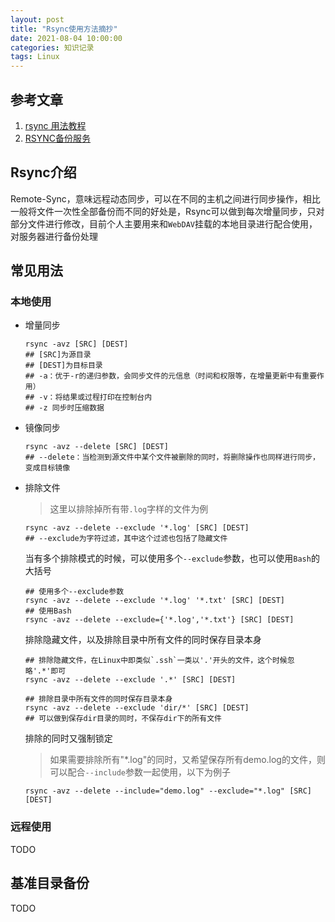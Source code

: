 ```yaml
---
layout: post
title: "Rsync使用方法摘抄"
date: 2021-08-04 10:00:00
categories: 知识记录
tags: Linux
---
```


## 参考文章

1. [rsync 用法教程](https://www.ruanyifeng.com/blog/2020/08/rsync.html)
2. [RSYNC备份服务](https://www.jianshu.com/p/b0157e4ab801)

## Rsync介绍

​    Remote-Sync，意味远程动态同步，可以在不同的主机之间进行同步操作，相比一般将文件一次性全部备份而不同的好处是，Rsync可以做到每次增量同步，只对部分文件进行修改，目前个人主要用来和`WebDAV`挂载的本地目录进行配合使用，对服务器进行备份处理

## 常见用法

### 本地使用

* 增量同步

    ```shell
    rsync -avz [SRC] [DEST]
    ## [SRC]为源目录
    ## [DEST]为目标目录
    ## -a：优于-r的递归参数，会同步文件的元信息（时间和权限等，在增量更新中有重要作用）
    ## -v：将结果或过程打印在控制台内
    ## -z 同步时压缩数据
    ```

* 镜像同步

  ```shell
  rsync -avz --delete [SRC] [DEST]
  ## --delete：当检测到源文件中某个文件被删除的同时，将删除操作也同样进行同步，变成目标镜像
  ```

* 排除文件

  > 这里以排除掉所有带`.log`字样的文件为例

  ```shell
  rsync -avz --delete --exclude '*.log' [SRC] [DEST]
  ## --exclude为字符过滤，其中这个过滤也包括了隐藏文件
  ```

  当有多个排除模式的时候，可以使用多个`--exclude`参数，也可以使用`Bash`的大括号

  ```shell
  ## 使用多个--exclude参数
  rsync -avz --delete --exclude '*.log' '*.txt' [SRC] [DEST]
  ## 使用Bash
  rsync -avz --delete --exclude={'*.log','*.txt'} [SRC] [DEST]
  ```

  排除隐藏文件，以及排除目录中所有文件的同时保存目录本身

  ```shell
  ## 排除隐藏文件，在Linux中即类似`.ssh`一类以'.'开头的文件，这个时候忽略'.*'即可
  rsync -avz --delete --exclude '.*' [SRC] [DEST]
  
  ## 排除目录中所有文件的同时保存目录本身
  rsync -avz --delete --exclude 'dir/*' [SRC] [DEST]
  ## 可以做到保存dir目录的同时，不保存dir下的所有文件
  ```

  排除的同时又强制锁定

  > 如果需要排除所有"*.log"的同时，又希望保存所有demo.log的文件，则可以配合`--include`参数一起使用，以下为例子

  ```shell
  rsync -avz --delete --include="demo.log" --exclude="*.log" [SRC] [DEST]
  ```

### 远程使用

TODO

## 基准目录备份

TODO
